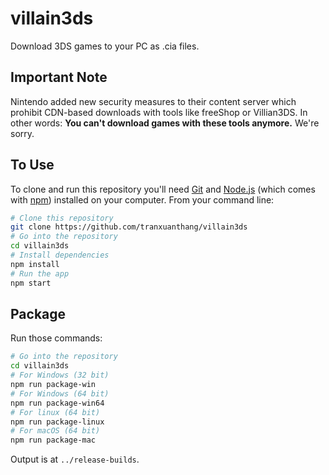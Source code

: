 # villain3ds

Download 3DS games to your PC as .cia files.

## Important Note

Nintendo added new security measures to their content server which prohibit CDN-based downloads with tools like freeShop or Villian3DS. In other words: **You can't download games with these tools anymore.** We're sorry.

## To Use

To clone and run this repository you'll need [Git](https://git-scm.com) and [Node.js](https://nodejs.org/en/download/) (which comes with [npm](http://npmjs.com)) installed on your computer. From your command line:

```bash
# Clone this repository
git clone https://github.com/tranxuanthang/villain3ds
# Go into the repository
cd villain3ds
# Install dependencies
npm install
# Run the app
npm start
```

## Package

Run those commands:

```bash
# Go into the repository
cd villain3ds
# For Windows (32 bit)
npm run package-win
# For Windows (64 bit)
npm run package-win64
# For linux (64 bit)
npm run package-linux
# For macOS (64 bit)
npm run package-mac
```
Output is at `../release-builds`.
